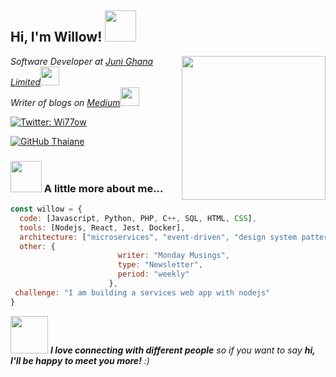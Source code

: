 <h2> Hi, I'm Willow! <img src="https://media.giphy.com/media/mGcNjsfWAjY5AEZNw6/giphy.gif" width="50"></h2>
<img align='right' src="https://media.giphy.com/media/xTiTntsBQI0Zmu9YoE/giphy.gif" width="230">
<p><em>Software Developer at <a href="https://junipayments.com">Juni Ghana Limited</a><img src="https://media.giphy.com/media/fYSnHlufseco8Fh93Z/giphy.gif" width="30"></br>Writer of blogs on <a href="https://thetrojanblog.medium.com">Medium</a><img src="https://media.giphy.com/media/WUlplcMpOCEmTGBtBW/giphy.gif" width="30"> 
</em></p>

[![Twitter: Wi77ow](https://img.shields.io/twitter/follow/Wi77ow?style=social)](https://twitter.com/Wi77ow)

[![GitHub Thaiane](https://img.shields.io/github/followers/willowusu?label=follow&style=social)](https://github.com/willowusu)


### <img src="https://media.giphy.com/media/VgCDAzcKvsR6OM0uWg/giphy.gif" width="50"> A little more about me...  

```javascript
const willow = {
  code: [Javascript, Python, PHP, C++, SQL, HTML, CSS],
  tools: [Nodejs, React, Jest, Docker],
  architecture: ["microservices", "event-driven", "design system pattern"],
  other: {
                        writer: "Monday Musings",
                        type: "Newsletter",
                        period: "weekly"
                      },
 challenge: "I am building a services web app with nodejs"
}
```

<img src="https://media.giphy.com/media/LnQjpWaON8nhr21vNW/giphy.gif" width="60"> <em><b>I love connecting with different people</b> so if you want to say <b>hi, I'll be happy to meet you more!</b> :)</em>



